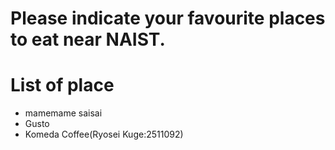 # Please indicate your favourite places to eat near NAIST.

# List of place
- mamemame saisai
- Gusto
- Komeda Coffee(Ryosei Kuge:2511092)
